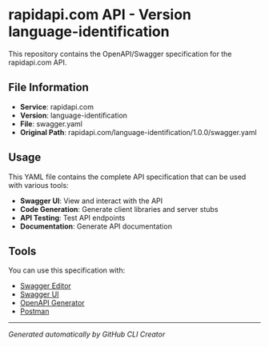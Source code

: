 # rapidapi.com API - Version language-identification

This repository contains the OpenAPI/Swagger specification for the rapidapi.com API.

## File Information

- **Service**: rapidapi.com
- **Version**: language-identification
- **File**: swagger.yaml
- **Original Path**: rapidapi.com/language-identification/1.0.0/swagger.yaml

## Usage

This YAML file contains the complete API specification that can be used with various tools:

- **Swagger UI**: View and interact with the API
- **Code Generation**: Generate client libraries and server stubs
- **API Testing**: Test API endpoints
- **Documentation**: Generate API documentation

## Tools

You can use this specification with:

- [Swagger Editor](https://editor.swagger.io/)
- [Swagger UI](https://swagger.io/tools/swagger-ui/)
- [OpenAPI Generator](https://openapi-generator.tech/)
- [Postman](https://www.postman.com/)

---

*Generated automatically by GitHub CLI Creator*
